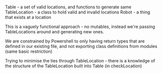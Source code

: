 Table - a set of valid locations, and functions to generate same
TableLocation - a class to hold valid and invalid locations
Robot - a thing that exists at a location

This is a vaguely functional approach - no mutables, instead we're
passing TableLocations around and generating new ones.

We are constrained by Powershell to only having return types that are
defined in our existing file, and not exporting class definitions from
modules (same basic restriction)

Trying to minimise the ties through TableLocation - there is a knowledge
of the structure of the TableLocation built into Table (in checkLocation)
